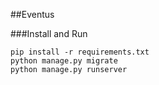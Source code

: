 ##Eventus

###Install and Run

    pip install -r requirements.txt
    python manage.py migrate
    python manage.py runserver
